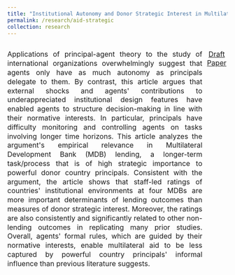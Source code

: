 ```yaml
---
title: "Institutional Autonomy and Donor Strategic Interest in Multilateral Foreign Aid: Rules vs. Informal Influence "
permalink: /research/aid-strategic
collection: research
---
```


<p style="float: left; font-size: 12pt; text-align: justify; line-height: 1.3; width: 88.5%; margin-right: 1.5%; ">Applications of principal-agent theory to the study of international organizations overwhelmingly suggest that agents only have as much autonomy as principals delegate to them. By contrast, this article argues that external shocks and agents' contributions to underappreciated institutional design features have enabled agents to structure decision-making in line with their normative interests. In particular, principals have difficulty monitoring and controlling agents on tasks involving longer time horizons. This article analyzes the argument's empirical relevance in Multilateral Development Bank (MDB) lending, a longer-term task/process that is of high strategic importance to powerful donor country principals. Consistent with the argument, the article shows that staff-led ratings of countries' institutional environments at four MDBs are more important determinants of lending outcomes than measures of donor strategic interest. Moreover, the ratings are also consistently and significantly related to other non-lending outcomes in replicating many prior studies. Overall, agents' formal rules, which are guided by their normative interests, enable multilateral aid to be less captured by powerful country principals' informal influence than previous literature suggests.</p>
<p style="float: right; font-size: 12pt; text-align: center; width: 10%;"><a href="https://mikedenly.com/files/aid-strategic.pdf">Draft Paper</a></p> 
<div style="clear:both"></div>

<figure style="width: 73.5%; height: 382px"  class="align-left">
  <img src="/images/foreign_aid.png" alt="" />
</figure>

